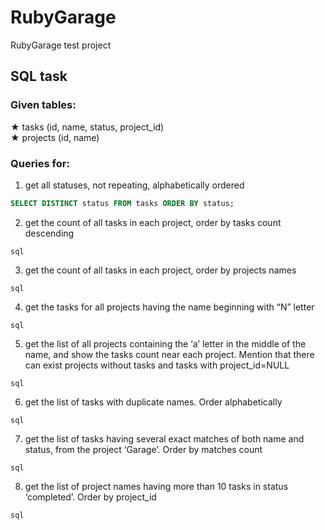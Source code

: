 # RubyGarage
RubyGarage test project
## SQL task
### Given tables:
★ tasks (id, name, status, project_id)<br>
★ projects (id, name)
### Queries for:
1. get all statuses, not repeating, alphabetically ordered
```sql
SELECT DISTINCT status FROM tasks ORDER BY status;
```
2. get the count of all tasks in each project, order by tasks count descending
```
sql 
```
3. get the count of all tasks in each project, order by projects names
```
sql 
```
4. get the tasks for all projects having the name beginning with “N” letter
```
sql 
```
5. get the list of all projects containing the ‘a’ letter in the middle of the name, and show the tasks count near each project. Mention that there can exist projects without tasks and tasks with project_id=NULL
```
sql
```
6. get the list of tasks with duplicate names. Order alphabetically
```
sql
```
7. get the list of tasks having several exact matches of both name and status, from the project ‘Garage’. Order by matches count
```
sql
```
8. get the list of project names having more than 10 tasks in status ‘completed’. Order by project_id
```
sql
```
